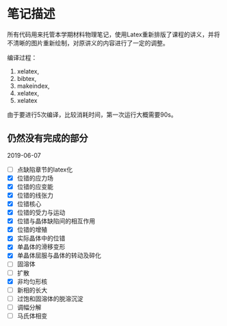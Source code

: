 # 笔记描述

所有代码用来托管本学期材料物理笔记，使用Latex重新排版了课程的讲义，并将不清晰的图片重新绘制，对原讲义的内容进行了一定的调整。

编译过程：

1. xelatex,
2. bibtex,
3. makeindex,
4. xelatex,
5. xelatex

由于要进行5次编译，比较消耗时间，第一次运行大概需要90s。

## 仍然没有完成的部分

2019-06-07

- [ ] 点缺陷章节的latex化
- [x] 位错的应力场
- [x] 位错的应变能
- [x] 位错的线张力
- [x] 位错核心
- [x] 位错的受力与运动
- [x] 位错与晶体缺陷间的相互作用
- [x] 位错的增殖
- [x] 实际晶体中的位错
- [x] 单晶体的滑移变形
- [x] 单晶体屈服与晶体的转动及碎化
- [ ] 固溶体
- [ ] 扩散
- [x] 非均匀形核
- [ ] 新相的长大
- [ ] 过饱和固溶体的脱溶沉淀
- [ ] 调幅分解
- [ ] 马氏体相变
